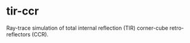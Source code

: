 # tir-ccr
Ray-trace simulation of total internal reflection (TIR) corner-cube retro-reflectors (CCR).
